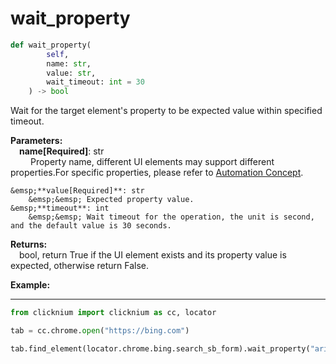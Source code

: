 # wait_property
```python
def wait_property(
        self,
        name: str, 
        value: str, 
        wait_timeout: int = 30
    ) -> bool
```  

Wait for the target element's property to be expected value within specified timeout. 

**Parameters:**  
    &emsp;**name[Required]**: str  
        &emsp;&emsp; Property name, different UI elements may support different properties.For specific properties, please refer to [Automation Concept](./../../../concepts/concepts.md).  
  

    &emsp;**value[Required]**: str  
        &emsp;&emsp; Expected property value.  
    &emsp;**timeout**: int  
        &emsp;&emsp; Wait timeout for the operation, the unit is second, and the default value is 30 seconds. 

**Returns:**  
    &emsp;bool, return True if the UI element exists and its property value is expected, otherwise return False.

**Example:**
***
```python
from clicknium import clicknium as cc, locator

tab = cc.chrome.open("https://bing.com")

tab.find_element(locator.chrome.bing.search_sb_form).wait_property("aria-expanded", "true")

```